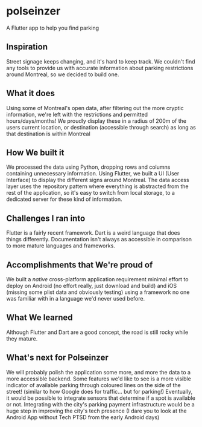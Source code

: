 # polseinzer

A Flutter app to help you find parking

## Inspiration
Street signage keeps changing, and it's hard to keep track. We couldn't find any tools to provide us with accurate information about parking restrictions around Montreal, so we decided to build one.

## What it does
Using some of Montreal's open data, after filtering out the more cryptic information, we're left with the restrictions and permitted hours/days/months! We proudly display these in a radius of 200m of the users current location, or destination (accessible through search) as long as that destination is within Montreal

## How We built it
We processed the data using Python, dropping rows and columns containing unnecessary information. Using Flutter, we built a UI (User Interface) to display the different signs around Montreal.
The data access layer uses the repository pattern where everything is abstracted from the rest of the application, so it's easy to switch from local storage, to a dedicated server for these kind of information.

## Challenges I ran into
Flutter is a fairly recent framework. Dart is a weird language that does things differently. Documentation isn't always as accessible in comparison to more mature languages and frameworks.

## Accomplishments that We're proud of
We built a *native* cross-platform application requirement minimal effort to deploy on Android (no effort really, just download and build) and iOS (missing some plist data and obviously testing) using a framework no one was familiar with in a language we'd never used before.

## What We learned
Although Flutter and Dart are a good concept, the road is still rocky while they mature.

## What's next for Polseinzer
We will probably polish the application some more, and more the data to a more accessible backend. Some features we'd like to see is a more visible indicator of available parking through coloured lines on the side of the street! (similar to how Google does for traffic... but for parking!) Eventually, it would be possible to integrate sensors that determine if a spot is available or not. Integrating with the city's parking payment infrastructure would be a huge step in improving the city's tech presence (I dare you to look at the Android App without Tech PTSD from the early Android days)

